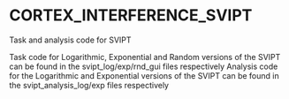 # CORTEX_INTERFERENCE_SVIPT
Task and analysis code for SVIPT

Task code for Logarithmic, Exponential and Random versions of the SVIPT can be found in the svipt_log/exp/rnd_gui files respectively
Analysis code for the Logarithmic and Exponential versions of the SVIPT can be found in the svipt_analysis_log/exp files respectively
